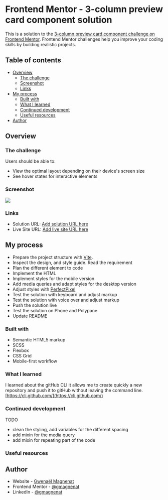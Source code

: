 # Frontend Mentor - 3-column preview card component solution

This is a solution to the [3-column preview card component challenge on Frontend Mentor](https://www.frontendmentor.io/challenges/3column-preview-card-component-pH92eAR2-). Frontend Mentor challenges help you improve your coding skills by building realistic projects.

## Table of contents

- [Overview](#overview)
  - [The challenge](#the-challenge)
  - [Screenshot](#screenshot)
  - [Links](#links)
- [My process](#my-process)
  - [Built with](#built-with)
  - [What I learned](#what-i-learned)
  - [Continued development](#continued-development)
  - [Useful resources](#useful-resources)
- [Author](#author)

## Overview

### The challenge

Users should be able to:

- View the optimal layout depending on their device's screen size
- See hover states for interactive elements

### Screenshot

![](./screenshot.jpg)

### Links

- Solution URL: [Add solution URL here](https://your-solution-url.com)
- Live Site URL: [Add live site URL here](https://your-live-site-url.com)

## My process

- Prepare the project structure with [Vite](https://vitejs.dev/).
- Inspect the design, and style guide. Read the requirement
- Plan the different element to code
- Implement the HTML
- Implement styles for the mobile version
- Add media queries and adapt styles for the desktop version
- Adjust styles with [PerfectPixel](https://www.welldonecode.com/perfectpixel/)
- Test the solution with keyboard and adjust markup
- Test the solution with voice over and adjust markup
- Push the solution live
- Test the solution on Phone and Polypane
- Update README

### Built with

- Semantic HTML5 markup
- SCSS
- Flexbox
- CSS Grid
- Mobile-first workflow

### What I learned

I learned about the gitHub CLI it allows me to create quickly a new repository and push it to gitHub
without leaving the command line. [https://cli.github.com/](https://cli.github.com/)

### Continued development

TODO

- clean the styling, add variables for the different spacing
- add mixin for the media query
- add mixin for repeating part of the code

### Useful resources

## Author

- Website - [Gwenaël Magnenat](https://gmagnenat.com)
- Frontend Mentor - [@gmagnenat](https://www.frontendmentor.io/profile/gmagnenat)
- LinkedIn - [@gmagnenat](https://www.linkedin.com/in/yourusername)
